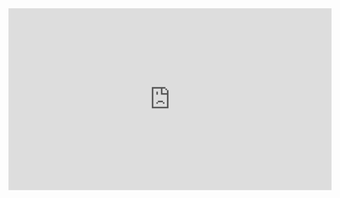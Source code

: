 <iframe full="true" class="logo" width="640" height="360" frameborder="0" src="https://www.shadertoy.com/embed/WlXcDH?gui=false&t=10&paused=false&muted=true" allowfullscreen></iframe>